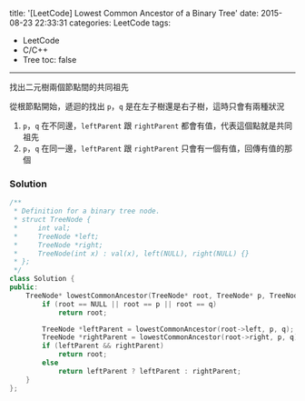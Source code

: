 title: '[LeetCode] Lowest Common Ancestor of a Binary Tree'
date: 2015-08-23 22:33:31
categories: LeetCode
tags:
- LeetCode
- C/C++
- Tree
toc: false
---
找出二元樹兩個節點間的共同祖先

<!-- more -->

從根節點開始，遞迴的找出 `p`，`q` 是在左子樹還是右子樹，這時只會有兩種狀況

1. `p`，`q` 在不同邊，`leftParent` 跟 `rightParent` 都會有值，代表這個點就是共同祖先
2. `p`，`q` 在同一邊，`leftParent` 跟 `rightParent` 只會有一個有值，回傳有值的那個

### Solution

```c++
/**
 * Definition for a binary tree node.
 * struct TreeNode {
 *     int val;
 *     TreeNode *left;
 *     TreeNode *right;
 *     TreeNode(int x) : val(x), left(NULL), right(NULL) {}
 * };
 */
class Solution {
public:
    TreeNode* lowestCommonAncestor(TreeNode* root, TreeNode* p, TreeNode* q) {
        if (root == NULL || root == p || root == q)
            return root;

        TreeNode *leftParent = lowestCommonAncestor(root->left, p, q);
        TreeNode *rightParent = lowestCommonAncestor(root->right, p, q);
        if (leftParent && rightParent)
            return root;
        else
            return leftParent ? leftParent : rightParent;
    }
};
```
